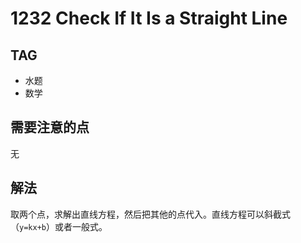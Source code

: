 # 1232 Check If It Is a Straight Line    

## TAG
* 水题
* 数学

## 需要注意的点
无

## 解法
取两个点，求解出直线方程，然后把其他的点代入。直线方程可以斜截式（`y=kx+b`）或者一般式。